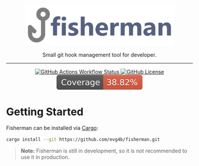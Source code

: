 <!--suppress HtmlDeprecatedAttribute -->
<p align="center">
  <a href="https://github.com/evg4b/fisherman" title="fisherman">
    <img alt="fisherman logo" width="80%" src="./.github/logo.svg">
  </a>
</p>
<p align="center">
  Small git hook management tool for developer.
</p>
<hr>
<div align="center">
    <a href="https://github.com/evg4b/fisherman/actions/workflows/rust.yml">
        <img alt="GitHub Actions Workflow Status" src="https://img.shields.io/github/actions/workflow/status/evg4b/fisherman/rust.yml?branch=master&label=Build">
    </a>
    <a href="https://github.com/evg4b/fisherman/blob/master/LICENSE">
        <img alt="GitHub License" src="https://img.shields.io/github/license/evg4b/fisherman?label=License">
    </a>
    <img alt="Coverage" src="./.github/badges/coverage.svg">
</div>

# Getting Started

Fisherman can be installed via [Cargo](https://doc.rust-lang.org/cargo/#the-cargo-book):

```bash
cargo install --git https://github.com/evg4b/fisherman.git
```

> **Note:** Fisherman is still in development, so it is not recommended to use it in production.